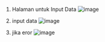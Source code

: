 1. Halaman untuk Input Data
![image](https://github.com/user-attachments/assets/e2b70998-7f9f-4770-84f4-98398c85f218)

2. input data
![image](https://github.com/user-attachments/assets/d75ca004-6528-4c50-b537-b4ac042950dc)

3. jika eror
![image](https://github.com/user-attachments/assets/2cd15324-e8d7-4ae6-b311-b9777a9a23fa)
